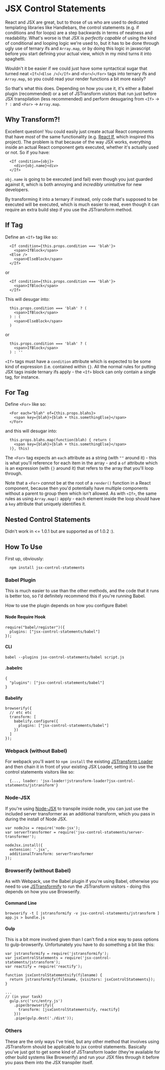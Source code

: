 # JSX Control Statements

React and JSX are great, but to those of us who are used to dedicated templating libraries like Handlebars, the control
statements (e.g. if conditions and for loops) are a step backwards in terms of neatness and readability. What's worse is
that JSX is _perfectly capable_ of using the kind of conditional and looping logic we're used to, but it has to be done
through ugly use of ternary ifs and `Array.map`, or by doing this logic in javascript before you start defining your
actual view, which in my mind turns it into spaghetti.

Wouldn't it be easier if we could just have some syntactical sugar that turned neat `<If>`/`<Else />`/`</If>` and
`<For>`/`</For>` tags into ternary ifs and `Array.map`, so you could read your render functions a bit more easily?

So that's what this does. Depending on how you use it, it's either a Babel plugin (recommended) or a set of 
JSTransform visitors that run just before JSX transpilation (less recommended) and perform desugaring from
`<If>` -> ` ? : ` and `<For>` -> `Array.map`.

## Why Transform?!

Excellent question! You could easily just create actual React components that have _most_ of the same functionality 
(e.g. [React If](https://github.com/romac/react-if), which inspired this project). The problem is that because of the
way JSX works, everything inside an actual React component gets executed, whether it's actually used or not. So if you
have:

```
  <If condition={obj}>
    <div>{obj.name}<div>
  </If>
```

`obj.name` is going to be executed (and fail) even though you just guarded against it, which is both annoying and 
_incredibly_ unintuitive for new developers.

By transforming it into a ternary if instead, only code that's supposed to be executed will be executed, which is much
easier to read, even though it can require an extra build step if you use the JSTransform method.

## If Tag

Define an `<If>` tag like so:

```
  <If condition={this.props.condition === 'blah'}>
    <span>IfBlock</span>
  <Else />
    <span>ElseBlock</span>
  </If>
```

or

```
  <If condition={this.props.condition === 'blah'}>
    <span>IfBlock</span>
  </If>
```

This will desugar into:

```
  this.props.condition === 'blah' ? (
    <span>IfBlock</span>
  ) : (
    <span>ElseBlock</span>
  )
```

or 

```
  this.props.condition === 'blah' ? (
    <span>IfBlock</span>
  ) : ''
```

`<If>` tags must have a `condition` attribute which is expected to be some kind of expression (i.e. contained within 
`{}`. All the normal rules for putting JSX tags inside ternary ifs apply - the `<If>` block can only contain a single
tag, for instance.

## For Tag

Define `<For>` like so:

```
  <For each="blah" of={this.props.blahs}>
    <span key={blah}>{blah + this.somethingElse}</span>
  </For>
```

and this will desugar into:

```
  this.props.blahs.map(function(blah) { return (
    <span key={blah}>{blah + this.somethingElse}</span>
  )}, this)
```

The `<For>` tag expects an `each` attribute as a string (with `""` around it) - this is what you'll reference for each 
item in the array - and a `of` attribute which is an expression (with `{}` around it) that refers to the array that 
you'll loop through.

Note that a `<For>` *cannot* be at the root of a `render()` function in a React component, because then you'd 
potentially have multiple components without a parent to group them which isn't allowed. As with `<If>`, the same rules
as using `Array.map()` apply - each element inside the loop should have a `key` attribute that uniquely identifies it.

## Nested Control Statements
Didn't work in <= 1.0.1 but are supported as of 1.0.2 :).

## How To Use
First up, obviously:

```
  npm install jsx-control-statements
```

### Babel Plugin
This is much easier to use than the other methods, and the code that it runs is better too, so I'd definitely recommend
this if you're running Babel.

How to use the plugin depends on how you configure Babel:

#### Node Require Hook
```
require("babel/register")({
  plugins: ["jsx-control-statements/babel"]
});
```

#### CLI
```
babel --plugins jsx-control-statements/babel script.js
```

#### .babelrc
```
{
  "plugins": ["jsx-control-statements/babel"]
}
```

#### Babelify
```
browserify({
  // etc etc
  transform: [
    babelify.configure({
      plugins: ["jsx-control-statements/babel"]
    })
  ]
});
```

### Webpack (without Babel)
For webpack you'll want to `npm install` the existing
[JSTransform Loader](https://github.com/conradz/jstransform-loader) and then chain it in front of your existing JSX
Loader, setting it to use the control statements visitors like so:

```
  {..., loader: 'jsx-loader!jstransform-loader?jsx-control-statements/jstransform'}
```

### Node-JSX
If you're using [Node-JSX](https://github.com/petehunt/node-jsx) to transpile inside node, you can just use the included
server transformer as an additional transform, which you pass in during the install of Node JSX.

```
var nodeJsx = require('node-jsx');
var serverTransformer = require('jsx-control-statements/server-transformer');

nodeJsx.install({
  extension: '.jsx',
  additionalTransform: serverTransformer
});
```

### Browserify (without Babel)
As with Webpack, use the Babel plugin if you're using Babel, otherwise you need to use [JSTransformify](https://github.com/andreypopp/jstransformify) to run the JSTransform visitors - doing this depends on how you use Browserify.

#### Command Line
```
browserify -t [ jstransformify -v jsx-control-statements/jstransform ] app.js > bundle.js
```

#### Gulp
This is a bit more involved given than I can't find a nice way to pass options to gulp-browserify. Unfortunately you have to do something a bit like this:
```
var jstransformify = require('jstransformify');
var jsxControlStatements = require('jsx-control-statements/jstransform');
var reactify = require('reactify'); 

function jsxControlStatementsify(filename) {
  return jstransformify(filename, {visitors: jsxControlStatements});
}

...
// (in your task)
  gulp.src('src/entry.js')
    .pipe(browserify({
      transform: [jsxControlStatementsify, reactify]
    }))
    .pipe(gulp.dest('./dist'));
```

### Others
These are the only ways I've tried, but any other method that involves using JSTransform should be applicable to 
jsx control statements. Basically you've just got to get some kind of JSTransform loader (they're available for other
build systems like Browserify) and run your JSX files through it before you pass them into the JSX transpiler itself.
